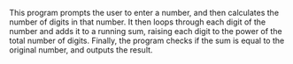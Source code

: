 This program prompts the user to enter a number, and then calculates the number of digits in that number. It then loops through each digit of the number and adds it to a running sum, raising each digit to the power of the total number of digits. Finally, the program checks if the sum is equal to the original number, and outputs the result.